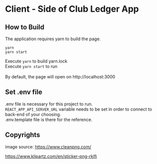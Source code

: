 # Client - Side of Club Ledger App

## How to Build

The application requires yarn to build the page.
```
yarn
yarn start
```
Execute `yarn` to build yarn.lock\
Execute `yarn start` to run\
\
By default, the page will open on http://localhost:3000


## Set .env file
.env file is necessary for this project to run.\
`REACT_APP_API_SERVER_URL` variable needs to be set in order to
connect to back-end of your choosing.\
.env.template file is there for the reference.

## Copyrights

image source: https://www.cleanpng.com/

https://www.klipartz.com/en/sticker-png-rklfi
